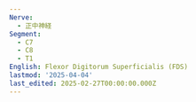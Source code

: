 ```yaml
---
Nerve:
  - 正中神経
Segment:
  - C7
  - C8
  - T1
English: Flexor Digitorum Superficialis (FDS)
lastmod: '2025-04-04'
last_edited: 2025-02-27T00:00:00.000Z
---
```



